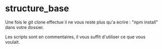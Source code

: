 # structure_base


Une fois le git clone effectue il ne vous reste plus qu'a ecrire : "npm install" dans votre dossier.

Les scripts sont en commentaires, il vous suffit d'utiliser ce que vous voulait.
